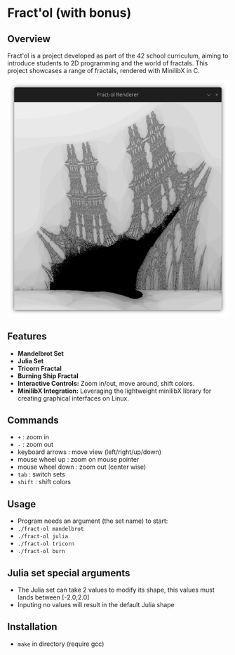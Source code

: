 # Fract'ol (with bonus)

## Overview
Fract'ol is a project developed as part of the 42 school curriculum, aiming to introduce students to 2D programming and the world of fractals. 
This project showcases a range of fractals, rendered with MinilibX in C.

![Burning Ship Fractal](/img/preview.png)

## Features
- **Mandelbrot Set**
- **Julia Set**
- **Tricorn Fractal**
- **Burning Ship Fractal**
- **Interactive Controls:** Zoom in/out, move around, shift colors.
- **MinilibX Integration:** Leveraging the lightweight minilibX library for creating graphical interfaces on Linux.

## Commands
- `+` : zoom in
- `-` : zoom out
- keyboard arrows : move view (left/right/up/down)
- mouse wheel up : zoom on mouse pointer
- mouse wheel down : zoom out (center wise)
- `tab` : switch sets
- `shift` : shift colors

## Usage
- Program needs an argument (the set name) to start:
- `./fract-ol mandelbrot`
- `./fract-ol julia`
- `./fract-ol tricorn`
- `./fract-ol burn`

## Julia set special arguments
- The Julia set can take 2 values to modify its shape, this values must lands between [-2.0;2.0]
- Inputing no values will result in the default Julia shape

## Installation
- `make` in directory (require gcc)


